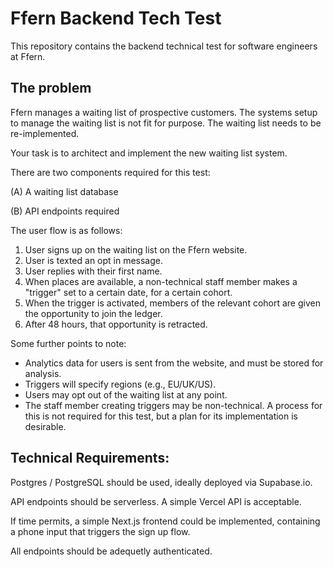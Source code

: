 # Ffern Backend Tech Test

This repository contains the backend technical test for software engineers at Ffern.

## The problem

Ffern manages a waiting list of prospective customers. The systems setup to manage the waiting list is not fit for purpose. The waiting list needs to be re-implemented.

Your task is to architect and implement the new waiting list system.

There are two components required for this test:

(A) A waiting list database 

(B) API endpoints required

The user flow is as follows:

1. User signs up on the waiting list on the Ffern website.
2. User is texted an opt in message.
3. User replies with their first name.
4. When places are available, a non-technical staff member makes a "trigger" set to a certain date, for a certain cohort.
5. When the trigger is activated, members of the relevant cohort are given the opportunity to join the ledger.
6. After 48 hours, that opportunity is retracted.

Some further points to note:

- Analytics data for users is sent from the website, and must be stored for analysis.
- Triggers will specify regions (e.g., EU/UK/US).
- Users may opt out of the waiting list at any point.
- The staff member creating triggers may be non-technical. A process for this is not required for this test, but a plan for its implementation is desirable.

## Technical Requirements:

Postgres / PostgreSQL should be used, ideally deployed via Supabase.io.

API endpoints should be serverless. A simple Vercel API is acceptable.

If time permits, a simple Next.js frontend could be implemented, containing a phone input that triggers the sign up flow.

All endpoints should be adequetly authenticated.
